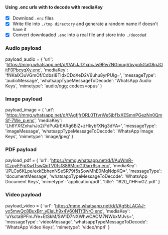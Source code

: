 #### Using .enc urls with to decode with mediaKey 
- [x] Download ```.enc``` files
- [x] Write file into ```./tmp directory``` and generate a random name if doesn't have it 
- [x] Convert downloaded ```.enc``` into a real file and store into ```./decoded```

### Audio payload

payload_audio = {
  'url': 'https://mmg.whatsapp.net/d/f/AhJJD1xpcJw9Pw7NGmuqVbvpn5GaG8qJOitF0PbcyqXy.enc',
  'mediaKey': 'fNKalX3uVGmOf/CdbsI8TIdxCDoXeD2V6uhu8yrPUIg=',
  'messageType': 'audioMessage',
  'whatsappTypeMessageToDecode': 'WhatsApp Audio Keys',
  'mimetype': 'audio/ogg; codecs=opus'
}

### Image payload

payload_image = {
  'url': 'https://mmg.whatsapp.net/d/f/AgfjfrORL0TfvrWe5jbf1xXESmnPGezNn0QmSf-7We_p.enc',
  'mediaKey': 'Lh6YXfZxhuhJo2/FdPuQrEARg6BiZ+zHkybfXNg3dYA=',
  'messageType': 'imageMessage',
  'whatsappTypeMessageToDecode': 'WhatsApp Image Keys',
  'mimetype': 'image/jpeg'
}

### PDF payload

payload_pdf = {
  'url': 'https://mmg.whatsapp.net/d/f/AuWmR-lCzpyFPgjXwtTswQoTV0fsf886MccGt0arr6sg.enc',
  'mediaKey': 'JPLCs6KLpe/exkEbhenNSeSR79f5sSowMhE0MqNdpKQ=',
  'messageType': 'documentMessage',
  'whatsappTypeMessageToDecode': 'WhatsApp Document Keys',
  'mimetype': 'application/pdf',
  'title': '1820_I1HFmGZ.pdf'
}

### Video payload

payload_video = {
  'url': 'https://mmg.whatsapp.net/d/f/Ag5bLACAJ-yo5mwQc8BuxBrr_yElaLh9x4V60NTf3NrO.enc',
  'mediaKey': 'uYsctaBPFmJYe+EtSkM/SW1D7NXWhwOAOM7NWbxMJvs=',
  'messageType': 'videoMessage',
  'whatsappTypeMessageToDecode': 'WhatsApp Video Keys',
  'mimetype': 'video/mp4'
}
